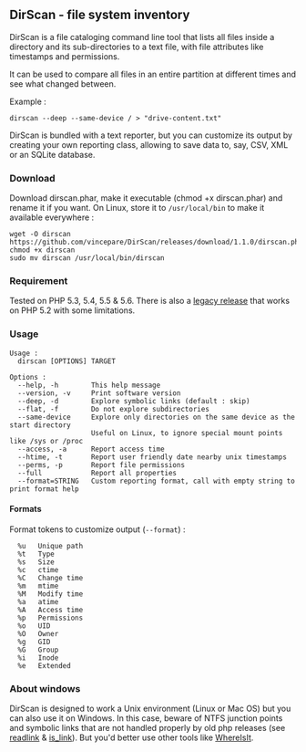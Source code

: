 DirScan - file system inventory
-------------------------------
DirScan is a file cataloging command line tool that lists all files inside a directory and its sub-directories to a text file, with file attributes like timestamps and permissions.

It can be used to compare all files in an entire partition at different times and see what changed between.

Example :

```
dirscan --deep --same-device / > "drive-content.txt"
```

DirScan is bundled with a text reporter, but you can customize its output by creating your own reporting class, allowing to save data to, say, CSV, XML or an SQLite database.

### Download
Download dirscan.phar, make it executable (chmod +x dirscan.phar) and rename it if you want. On Linux, store it to `/usr/local/bin` to make it available everywhere :

```
wget -O dirscan https://github.com/vincepare/DirScan/releases/download/1.1.0/dirscan.phar
chmod +x dirscan
sudo mv dirscan /usr/local/bin/dirscan
```

### Requirement
Tested on PHP 5.3, 5.4, 5.5 & 5.6. There is also a [legacy release](https://raw.githubusercontent.com/vincepare/DirScan/master/src/legacy/dirscan) that works on PHP 5.2 with some limitations.

### Usage
```
Usage :
  dirscan [OPTIONS] TARGET

Options :
  --help, -h        This help message
  --version, -v     Print software version
  --deep, -d        Explore symbolic links (default : skip)
  --flat, -f        Do not explore subdirectories
  --same-device     Explore only directories on the same device as the start directory
                    Useful on Linux, to ignore special mount points like /sys or /proc
  --access, -a      Report access time
  --htime, -t       Report user friendly date nearby unix timestamps
  --perms, -p       Report file permissions
  --full            Report all properties
  --format=STRING   Custom reporting format, call with empty string to print format help
```

#### Formats
Format tokens to customize output (`--format`) :
```
  %u   Unique path
  %t   Type
  %s   Size
  %c   ctime
  %C   Change time
  %m   mtime
  %M   Modify time
  %a   atime
  %A   Access time
  %p   Permissions
  %o   UID
  %O   Owner
  %g   GID
  %G   Group
  %i   Inode
  %e   Extended
```

### About windows

DirScan is designed to work a Unix environment (Linux or Mac OS) but you can also use it on Windows. In this case, beware of NTFS junction points and symbolic links that are not handled properly by old php releases (see [readlink](http://php.net/manual/en/function.readlink.php) & [is_link](http://php.net/manual/en/function.is-link.php)). But you'd better use other tools like [WhereIsIt](http://www.whereisit-soft.com/).

